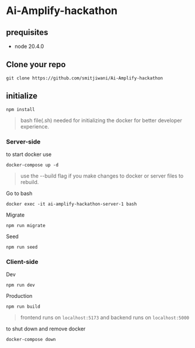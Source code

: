 # Ai-Amplify-hackathon

## prequisites

* node 20.4.0

## Clone your repo
```
git clone https://github.com/smitjiwani/Ai-Amplify-hackathon
```

## initialize

```
npm install
```
> bash file(.sh) needed for initializing the docker for better developer experience.


### Server-side


to start docker use

```
docker-compose up -d
```
> use the --build flag if you make changes to docker or server files to rebuild.

Go to bash

```
docker exec -it ai-amplify-hackathon-server-1 bash
```

Migrate

```
npm run migrate
```

Seed

```
npm run seed
```

### Client-side

Dev

```
npm run dev
```

Production

```
npm run build
```

> frontend runs on ```localhost:5173``` and backend runs on ```localhost:5000```

to shut down and remove docker

```
docker-compose down
```




